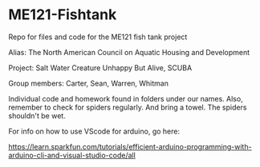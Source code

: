 # ME121-Fishtank
Repo for files and code for the ME121 fish tank project

Alias:  The North American Council on Aquatic Housing and Development

Project: Salt Water Creature Unhappy But Alive, SCUBA

Group members: Carter, Sean, Warren, Whitman


Individual code and homework found in folders under our names. Also, remember to check for spiders regularly. And bring a towel. The spiders shouldn't be wet. 

For info on how to use VScode for arduino, go here:

https://learn.sparkfun.com/tutorials/efficient-arduino-programming-with-arduino-cli-and-visual-studio-code/all
